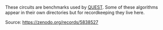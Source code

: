 These circuits are benchmarks used by [QUEST](https://dl.acm.org/doi/10.1145/3503222.3507739).
Some of these algorithms appear in their own directories but for recordkeeping they live here.

Source: https://zenodo.org/records/5838527